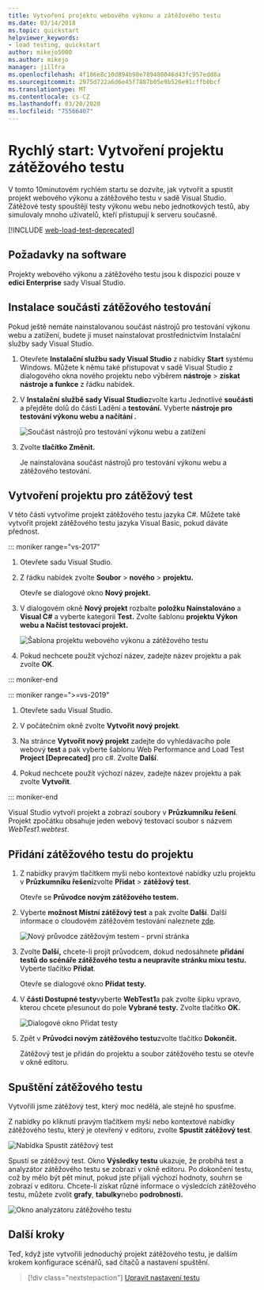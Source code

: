 ```yaml
---
title: Vytvoření projektu webového výkonu a zátěžového testu
ms.date: 03/14/2018
ms.topic: quickstart
helpviewer_keywords:
- load testing, quickstart
author: mikejo5000
ms.author: mikejo
manager: jillfra
ms.openlocfilehash: 4f186e8c10d894b98e789480046d43fc957edd8a
ms.sourcegitcommit: 2975d722a6d6e45f7887b05e9b526e91cffb0bcf
ms.translationtype: MT
ms.contentlocale: cs-CZ
ms.lasthandoff: 03/20/2020
ms.locfileid: "75566407"
---
```

# <a name="quickstart-create-a-load-test-project"></a>Rychlý start: Vytvoření projektu zátěžového testu

V tomto 10minutovém rychlém startu se dozvíte, jak vytvořit a spustit projekt webového výkonu a zátěžového testu v sadě Visual Studio. Zátěžové testy spouštějí testy výkonu webu nebo jednotkových testů, aby simulovaly mnoho uživatelů, kteří přistupují k serveru současně.

[!INCLUDE [web-load-test-deprecated](includes/web-load-test-deprecated.md)]

## <a name="software-requirements"></a>Požadavky na software

Projekty webového výkonu a zátěžového testu jsou k dispozici pouze v **edici Enterprise** sady Visual Studio.

## <a name="install-the-load-testing-component"></a>Instalace součásti zátěžového testování

Pokud ještě nemáte nainstalovanou součást nástrojů pro testování výkonu webu a zatížení, budete ji muset nainstalovat prostřednictvím Instalační služby sady Visual Studio.

1. Otevřete **Instalační službu sady Visual Studio** z nabídky **Start** systému Windows. Můžete k němu také přistupovat v sadě Visual Studio z dialogového okna nového projektu nebo výběrem **nástroje** > **získat nástroje a funkce** z řádku nabídek.

1. V **Instalační službě sady Visual Studio**zvolte kartu Jednotlivé **součásti** a přejděte dolů do části Ladění a **testování.** Vyberte **nástroje pro testování výkonu webu a načítání .**

   ![Součást nástrojů pro testování výkonu webu a zatížení](media/web-perf-load-testing-tools-component.png)

1. Zvolte **tlačítko Změnit.**

   Je nainstalována součást nástrojů pro testování výkonu webu a zátěžového testování.

## <a name="create-a-load-test-project"></a>Vytvoření projektu pro zátěžový test

V této části vytvoříme projekt zátěžového testu jazyka C#. Můžete také vytvořit projekt zátěžového testu jazyka Visual Basic, pokud dáváte přednost.

::: moniker range="vs-2017"

1. Otevřete sadu Visual Studio.

2. Z řádku nabídek zvolte **Soubor** > **nového** > **projektu.**

   Otevře se dialogové okno **Nový projekt.**

3. V dialogovém okně **Nový projekt** rozbalte **položku Nainstalováno** a **Visual C#** a vyberte kategorii **Test.** Zvolte šablonu **projektu Výkon webu a Načíst testovací projekt.**

   ![Šablona projektu webového výkonu a zátěžového testu](media/web-perf-load-test-project-template.png)

4. Pokud nechcete použít výchozí název, zadejte název projektu a pak zvolte **OK**.

::: moniker-end

::: moniker range=">=vs-2019"

1. Otevřete sadu Visual Studio.

2. V počátečním okně zvolte **Vytvořit nový projekt**.

3. Na stránce **Vytvořit nový projekt** zadejte do vyhledávacího pole webový **test** a pak vyberte šablonu Web Performance and Load Test **Project \[Deprecated]** pro c#. Zvolte **Další**.

4. Pokud nechcete použít výchozí název, zadejte název projektu a pak zvolte **Vytvořit**.

::: moniker-end

   Visual Studio vytvoří projekt a zobrazí soubory v **Průzkumníku řešení**. Projekt zpočátku obsahuje jeden webový testovací soubor s názvem *WebTest1.webtest*.

## <a name="add-a-load-test-to-the-project"></a>Přidání zátěžového testu do projektu

1. Z nabídky pravým tlačítkem myši nebo kontextové nabídky uzlu projektu v **Průzkumníku řešení**zvolte **Přidat** > **zátěžový test**.

   Otevře se **Průvodce novým zátěžového testem.**

1. Vyberte **možnost Místní zátěžový test** a pak zvolte **Další**. Další informace o cloudovém zátěžovém testování naleznete [zde](/azure/devops/test/load-test/get-started-simple-cloud-load-test?view=vsts).

   ![Nový průvodce zátěžovým testem - první stránka](media/load-test-wizard-page-1.png)

1. Zvolte **Další,** chcete-li projít průvodcem, dokud nedosáhnete **přidání testů do scénáře zátěžového testu a neupravíte stránku mixu testu.** Vyberte tlačítko **Přidat**.

   Otevře se dialogové okno **Přidat testy.**

1. V **části Dostupné testy**vyberte **WebTest1**a pak zvolte šipku vpravo, kterou chcete přesunout do pole **Vybrané testy.** Zvolte tlačítko **OK.**

   ![Dialogové okno Přidat testy](media/add-tests-dialog-box.png)

1. Zpět v **Průvodci novým zátěžového testu**zvolte tlačítko **Dokončit.**

   Zátěžový test je přidán do projektu a soubor zátěžového testu se otevře v okně editoru.

## <a name="run-the-load-test"></a>Spuštění zátěžového testu

Vytvořili jsme zátěžový test, který moc nedělá, ale stejně ho spusťme.

Z nabídky po kliknutí pravým tlačítkem myši nebo kontextové nabídky zátěžového testu, který je otevřený v editoru, zvolte **Spustit zátěžový test**.

![Nabídka Spustit zátěžový test](media/run-load-test.png)

Spustí se zátěžový test. Okno **Výsledky testu** ukazuje, že probíhá test a analyzátor zátěžového testu se zobrazí v okně editoru. Po dokončení testu, což by mělo být pět minut, pokud jste přijali výchozí hodnoty, souhrn se zobrazí v editoru. Chcete-li získat různé informace o výsledcích zátěžového testu, můžete zvolit **grafy**, **tabulky**nebo **podrobnosti.**

![Okno analyzátoru zátěžového testu](media/load-test-analyzer.png)

## <a name="next-steps"></a>Další kroky

Teď, když jste vytvořili jednoduchý projekt zátěžového testu, je dalším krokem konfigurace scénářů, sad čítačů a nastavení spuštění.

> [!div class="nextstepaction"]
> [Upravit nastavení testu](edit-load-tests.md)
